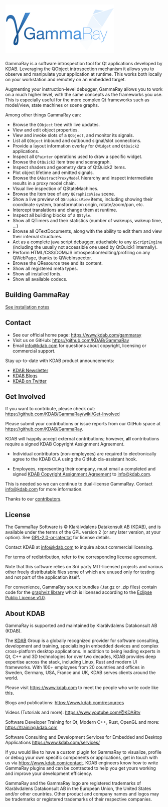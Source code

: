 # <a name="title"></a> [![Logo](ui/resources/gammaray/ui/light/pixmaps/gammaray-trademark@2x.png)](https://www.kdab.com/gammaray)

GammaRay is a software introspection tool for Qt applications developed by KDAB.
Leveraging the QObject introspection mechanism it allows you to observe and
manipulate your application at runtime. This works both locally on your
workstation and remotely on an embedded target.

Augmenting your instruction-level debugger, GammaRay allows you to work on a
much higher level, with the same concepts as the frameworks you use. This is
especially useful for the more complex Qt frameworks such as model/view, state
machines or scene graphs.

Among other things GammaRay can:

* Browse the `QObject` tree with live updates.
* View and edit object properties.
* View and invoke slots of a `QObject`, and monitor its signals.
* List all `QObject` inbound and outbound signal/slot connections.
* Provide a layout information overlay for `QWidget` and `QtQuick2` applications.
* Inspect all `QPainter` operations used to draw a specific widget.
* Browse the `QtQuick2` item tree and scenegraph.
* Inspect shaders and geometry data of QtQuick2 items.
* Plot object lifetime and emitted signals.
* Browse the `QAbstractProxyModel` hierarchy and inspect intermediate results in a proxy model chain.
* Visual live inspection of QStateMachines.
* Browse the item tree of any `QGraphicsView` scene.
* Show a live preview of `QGraphicsView` items, including showing their coordinate system,
  transformation origin, rotate/zoom/pan, etc.
* Intercept translations and change them at runtime.
* Inspect all building blocks of a `QStyle`.
* Show all QTimers and their statistics (number of wakeups, wakeup time, ...)
* Browse all QTextDocuments, along with the ability to edit them and view their internal structures.
* Act as a complete java script debugger, attachable to any `QScriptEngine`
  (including the usually not accessible one used by QtQuick1 internally).
* Perform HTML/CSS/DOM/JS introspection/editing/profiling on any QWebPage, thanks to QWebInspector.
* Browse the QResource tree and its content.
* Show all registered meta types.
* Show all installed fonts.
* Show all available codecs.

## Building GammaRay

[See installation notes](INSTALL.md)

## Contact

* See our official home page: <https://www.kdab.com/gammaray>
* Visit us on GitHub: <https://github.com/KDAB/GammaRay>
* Email info@kdab.com for questions about copyright, licensing or commercial support.

Stay up-to-date with KDAB product announcements:

* [KDAB Newsletter](https://news.kdab.com)
* [KDAB Blogs](https://www.kdab.com/category/blogs)
* [KDAB on Twitter](https://twitter.com/KDABQt)

## Get Involved

If you want to contribute, please check out: <https://github.com/KDAB/GammaRay/wiki/Get-Involved>

Please submit your contributions or issue reports from our GitHub space at
<https://github.com/KDAB/GammaRay>.

KDAB will happily accept external contributions; however, **all** contributions
require a signed KDAB Copyright Assignment Agreement.

* Individual contributors (non-employees) are required to electronically agree
  to the KDAB CLA using the GitHub cla-assistant hook.

* Employees, representing their company, must email a completed and signed
  [KDAB Copyright Assignment Agreement](https://github.com/KDAB/GammaRay/blob/master/docs/GammaRay-CopyrightAssignmentForm.pdf)
  to info@kdab.com.

This is needed so we can continue to dual-license GammaRay.
Contact info@kdab.com for more information.

Thanks to our [contributors](CONTRIBUTORS.txt).

## License

The GammaRay Software is © Klarälvdalens Datakonsult AB (KDAB), and is
available under the terms of the GPL version 2 (or any later version,
at your option).  See [GPL-2.0-or-later.txt](LICENSES/GPL-2.0-or-later.txt)
for license details.

Contact KDAB at <info@kdab.com> to inquire about commercial licensing.

For terms of redistribution, refer to the corresponding license agreement.

Note that this software relies on 3rd party MIT-licensed projects
and various other freely distributable files some of which are
unused only for testing and not part of the application itself.

For convenience, GammaRay source bundles (.tar.gz or .zip files) contain code for
the [graphviz library](https://gitlab.com/graphviz/graphviz) which is licensed
according to the [Eclipse Public License v1.0](https://www.eclipse.org/legal/epl/epl-v10.html).

## About KDAB

GammaRay is supported and maintained by Klarälvdalens Datakonsult AB (KDAB).

The [KDAB](https://www.kdab.com) Group is a globally recognized provider for software
consulting, development and training, specializing in embedded devices and complex
cross-platform desktop applications. In addition to being leading experts in Qt, C++ and 3D
technologies for over two decades, KDAB provides deep expertise across the stack,
including Linux, Rust and modern UI frameworks. With 100+ employees from 20 countries
and offices in Sweden, Germany, USA, France and UK, KDAB serves clients around the world.

Please visit <https://www.kdab.com> to meet the people who write code like this.

Blogs and publications: <https://www.kdab.com/resources>

Videos (Tutorials and more): <https://www.youtube.com/@KDABtv>

Software Developer Training for Qt, Modern C++, Rust, OpenGL and more: <https://training.kdab.com>

Software Consulting and Development Services for Embedded and Desktop Applications <https://www.kdab.com/services/>

If you would like to have a custom plugin for GammaRay to visualize, profile
or debug your own specific components or applications, get in touch with us
via <https://www.kdab.com/contact>.  KDAB engineers know how to write GammaRay
plugins and can be contracted to help you get yours working and improve your
development efficiency.

GammaRay and the GammaRay logo are registered trademarks of Klarälvdalens Datakonsult AB
in the European Union, the United States and/or other countries.  Other product and
company names and logos may be trademarks or registered trademarks of their respective companies.
